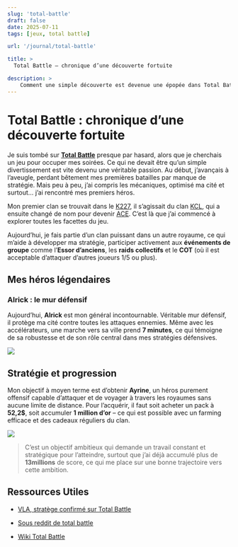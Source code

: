 ```yaml
---
slug: 'total-battle'
draft: false
date: 2025-07-11
tags: [jeux, total battle]

url: '/journal/total-battle'

title: >
  Total Battle — chronique d’une découverte fortuite

description: >
    Comment une simple découverte est devenue une épopée dans Total Battle : clans, guerres d’alliances et quête d’Ayrine.
---
```







# Total Battle : chronique d’une découverte fortuite

Je suis tombé sur [**Total Battle**](https://totalbattle.com/) presque par hasard, alors que je cherchais un jeu pour occuper mes soirées. Ce 
qui ne devait être qu’un simple divertissement est vite devenu une véritable passion. Au début, j’avançais à l’aveugle, perdant bêtement mes premières batailles par manque de stratégie. Mais peu à peu, j’ai compris les mécaniques, optimisé ma cité et surtout… j’ai rencontré mes premiers héros.

Mon premier clan se trouvait dans le <u>K227</u>, il s’agissait du clan <u>KCL</u>, qui a ensuite changé de nom pour
devenir <u>ACE</u>.  C’est là que j’ai commencé à explorer toutes les facettes du jeu. 

Aujourd’hui, je fais partie d’un clan puissant dans un autre royaume, ce qui m’aide à développer ma stratégie, participer activement aux **événements de groupe** comme l’**Essor d’anciens**, les **raids collectifs** et le **COT** (où il est acceptable d’attaquer d’autres joueurs 1/5 ou plus).

## Mes héros légendaires

### Alrick : le mur défensif

Aujourd’hui, **Alrick** est mon général incontournable. Véritable mur défensif, il protège ma cité contre toutes les attaques ennemies. Même avec les accélérateurs, une marche vers sa ville prend **7 minutes**, ce qui témoigne de sa robustesse et de son rôle central dans mes stratégies défensives.

![](alrick.png)


## Stratégie et progression

Mon objectif à moyen terme est d’obtenir **Ayrine**, un héros purement offensif capable d’attaquer et de voyager à 
travers les royaumes sans aucune limite de distance. Pour l’acquérir, il faut soit acheter un pack à **52,2$**, 
soit accumuler **1 million d’or** – ce qui est possible avec un farming efficace et des cadeaux réguliers du clan.

![](ayrine.png)


> C’est un objectif ambitieux qui demande un travail constant et stratégique pour l’atteindre, surtout que j’ai déjà 
accumulé plus de **13millions** de score, ce qui me place sur une bonne trajectoire vers cette ambition.

## **Ressources Utiles**

- [VLA, stratège confirmé sur Total Battle](https://www.youtube.com/@VLA-fr/playlists)

- [Sous reddit de total battle](https://www.reddit.com/r/TotalBattle/)

- [Wiki Total Battle](https://totalbattle.fandom.com/wiki/Total_Battle_Wiki)